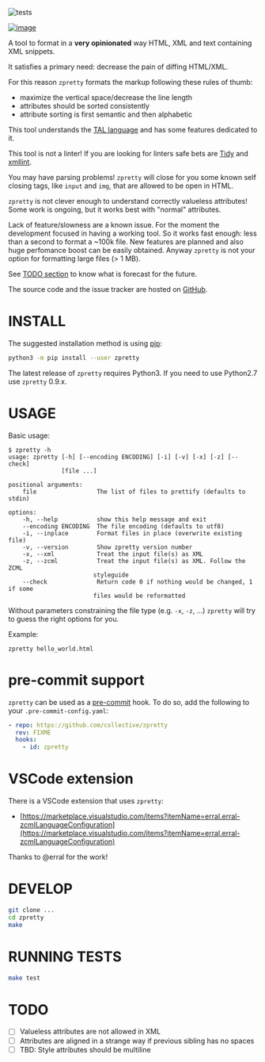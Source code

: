 ![tests](https://github.com/collective/zpretty/workflows/tests/badge.svg)

[![image](https://coveralls.io/repos/github/collective/zpretty/badge.svg?branch=master)](https://coveralls.io/github/collective/zpretty?branch=master)

A tool to format in a **very opinionated** way HTML, XML and text
containing XML snippets.

It satisfies a primary need: decrease the pain of diffing HTML/XML.

For this reason `zpretty` formats the markup following these rules of
thumb:

- maximize the vertical space/decrease the line length
- attributes should be sorted consistently
- attribute sorting is first semantic and then alphabetic

This tool understands the [TAL
language](https://en.wikipedia.org/wiki/Template_Attribute_Language) and
has some features dedicated to it.

This tool is not a linter! If you are looking for linters safe bets are
[Tidy](https://www.html-tidy.org/) and
[xmllint](http://xmlsoft.org/xmllint.html).

You may have parsing problems! `zpretty` will close for you some known
self closing tags, like `input` and `img`, that are allowed to be open
in HTML.

`zpretty` is not clever enough to understand correctly valueless
attributes! Some work is ongoing, but it works best with \"normal\"
attributes.

Lack of feature/slowness are a known issue. For the moment the
development focused in having a working tool. So it works fast enough:
less than a second to format a \~100k file. New features are planned and
also huge perfomance boost can be easily obtained. Anyway `zpretty` is
not your option for formatting large files (\> 1 MB).

See [TODO section](#todo_section) to know what is forecast for the
future.

The source code and the issue tracker are hosted on
[GitHub](https://github.com/collective/zpretty).

# INSTALL

The suggested installation method is using
[pip](https://pypi.python.org/pypi/pip/):

```bash
python3 -m pip install --user zpretty
```

The latest release of `zpretty` requires Python3. If you need to use
Python2.7 use `zpretty` 0.9.x.

# USAGE

Basic usage:

```console
$ zpretty -h
usage: zpretty [-h] [--encoding ENCODING] [-i] [-v] [-x] [-z] [--check]
               [file ...]

positional arguments:
    file                 The list of files to prettify (defaults to stdin)

options:
    -h, --help           show this help message and exit
    --encoding ENCODING  The file encoding (defaults to utf8)
    -i, --inplace        Format files in place (overwrite existing file)
    -v, --version        Show zpretty version number
    -x, --xml            Treat the input file(s) as XML
    -z, --zcml           Treat the input file(s) as XML. Follow the ZCML
                        styleguide
    --check              Return code 0 if nothing would be changed, 1 if some
                        files would be reformatted
```

Without parameters constraining the file type (e.g. `-x`, `-z`, \...)
`zpretty` will try to guess the right options for you.

Example:

```console
zpretty hello_world.html
```

# pre-commit support

`zpretty` can be used as a [pre-commit](https://pre-commit.com/) hook.
To do so, add the following to your `.pre-commit-config.yaml`:

```yaml
- repo: https://github.com/collective/zpretty
  rev: FIXME
  hooks:
    - id: zpretty
```

# VSCode extension

There is a VSCode extension that uses `zpretty`:

- [https://marketplace.visualstudio.com/items?itemName=erral.erral-zcmlLanguageConfiguration](https://marketplace.visualstudio.com/items?itemName=erral.erral-zcmlLanguageConfiguration)

Thanks to @erral for the work!

# DEVELOP

```bash
git clone ...
cd zpretty
make
```

# RUNNING TESTS

```bash
make test
```

# TODO

- [ ] Valueless attributes are not allowed in XML
- [ ] Attributes are aligned in a strange way if previous sibling has no spaces
- [ ] TBD: Style attributes should be multiline

